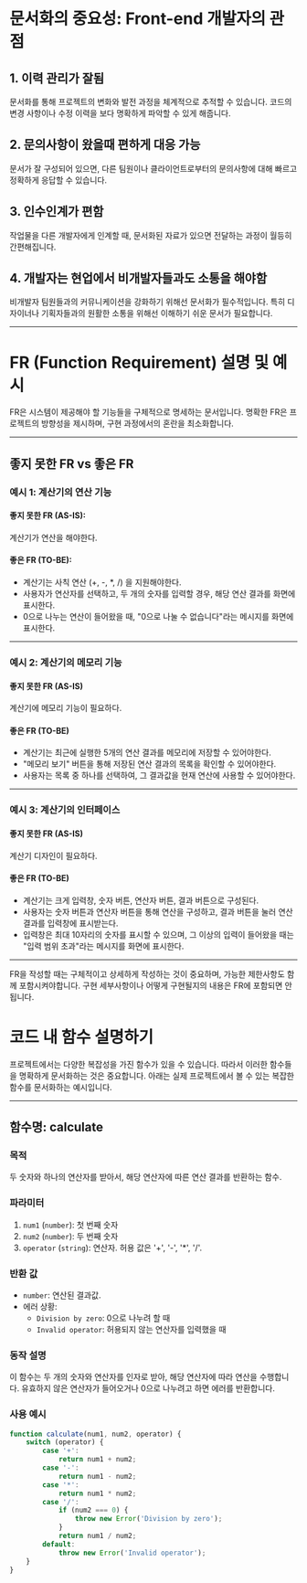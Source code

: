 # 문서화의 중요성: Front-end 개발자의 관점

## 1. 이력 관리가 잘됨
문서화를 통해 프로젝트의 변화와 발전 과정을 체계적으로 추적할 수 있습니다. 코드의 변경 사항이나 수정 이력을 보다 명확하게 파악할 수 있게 해줍니다.

## 2. 문의사항이 왔을때 편하게 대응 가능
문서가 잘 구성되어 있으면, 다른 팀원이나 클라이언트로부터의 문의사항에 대해 빠르고 정확하게 응답할 수 있습니다.

## 3. 인수인계가 편함
작업물을 다른 개발자에게 인계할 때, 문서화된 자료가 있으면 전달하는 과정이 월등히 간편해집니다.

## 4. 개발자는 현업에서 비개발자들과도 소통을 해야함
비개발자 팀원들과의 커뮤니케이션을 강화하기 위해선 문서화가 필수적입니다. 특히 디자이너나 기획자들과의 원활한 소통을 위해선 이해하기 쉬운 문서가 필요합니다.

---

# FR (Function Requirement) 설명 및 예시

FR은 시스템이 제공해야 할 기능들을 구체적으로 명세하는 문서입니다. 명확한 FR은 프로젝트의 방향성을 제시하며, 구현 과정에서의 혼란을 최소화합니다. 

---

## 좋지 못한 FR vs 좋은 FR

### 예시 1: 계산기의 연산 기능

#### 좋지 못한 FR (AS-IS):
계산기가 연산을 해야한다.

#### 좋은 FR (TO-BE):
- 계산기는 사칙 연산 (+, -, *, /) 을 지원해야한다.
- 사용자가 연산자를 선택하고, 두 개의 숫자를 입력할 경우, 해당 연산 결과를 화면에 표시한다.
- 0으로 나누는 연산이 들어왔을 때, "0으로 나눌 수 없습니다"라는 메시지를 화면에 표시한다.

---

### 예시 2: 계산기의 메모리 기능

#### 좋지 못한 FR (AS-IS)
계산기에 메모리 기능이 필요하다.

#### 좋은 FR (TO-BE)
- 계산기는 최근에 실행한 5개의 연산 결과를 메모리에 저장할 수 있어야한다.
- "메모리 보기" 버튼을 통해 저장된 연산 결과의 목록을 확인할 수 있어야한다.
- 사용자는 목록 중 하나를 선택하여, 그 결과값을 현재 연산에 사용할 수 있어야한다.

---

### 예시 3: 계산기의 인터페이스

#### 좋지 못한 FR (AS-IS)
계산기 디자인이 필요하다.

#### 좋은 FR (TO-BE)
- 계산기는 크게 입력창, 숫자 버튼, 연산자 버튼, 결과 버튼으로 구성된다.
- 사용자는 숫자 버튼과 연산자 버튼을 통해 연산을 구성하고, 결과 버튼을 눌러 연산 결과를 입력창에 표시받는다.
- 입력창은 최대 10자리의 숫자를 표시할 수 있으며, 그 이상의 입력이 들어왔을 때는 "입력 범위 초과"라는 메시지를 화면에 표시한다.

---

FR을 작성할 때는 구체적이고 상세하게 작성하는 것이 중요하며, 가능한 제한사항도 함께 포함시켜야합니다. 구현 세부사항이나 어떻게 구현될지의 내용은 FR에 포함되면 안됩니다.


# 코드 내 함수 설명하기

프로젝트에서는 다양한 복잡성을 가진 함수가 있을 수 있습니다. 따라서 이러한 함수들을 명확하게 문서화하는 것은 중요합니다. 아래는 실제 프로젝트에서 볼 수 있는 복잡한 함수를 문서화하는 예시입니다.

---

## 함수명: calculate

### 목적
두 숫자와 하나의 연산자를 받아서, 해당 연산자에 따른 연산 결과를 반환하는 함수.

### 파라미터
1. `num1` (`number`): 첫 번째 숫자
2. `num2` (`number`): 두 번째 숫자
3. `operator` (`string`): 연산자. 허용 값은 '+', '-', '*', '/'.

### 반환 값
- `number`: 연산된 결과값. 
- 에러 상황:
  - `Division by zero`: 0으로 나누려 할 때
  - `Invalid operator`: 허용되지 않는 연산자를 입력했을 때

### 동작 설명
이 함수는 두 개의 숫자와 연산자를 인자로 받아, 해당 연산자에 따라 연산을 수행합니다. 
유효하지 않은 연산자가 들어오거나 0으로 나누려고 하면 에러를 반환합니다.

### 사용 예시

```javascript
function calculate(num1, num2, operator) {
    switch (operator) {
        case '+':
            return num1 + num2;
        case '-':
            return num1 - num2;
        case '*':
            return num1 * num2;
        case '/':
            if (num2 === 0) {
                throw new Error('Division by zero');
            }
            return num1 / num2;
        default:
            throw new Error('Invalid operator');
    }
}


